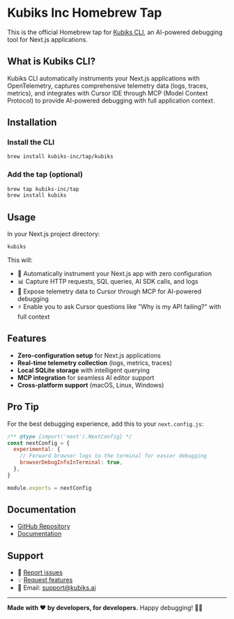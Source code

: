 # Kubiks Inc Homebrew Tap

This is the official Homebrew tap for [Kubiks CLI](https://github.com/kubiks-inc/kubiks-cli), an AI-powered debugging tool for Next.js applications.

## What is Kubiks CLI?

Kubiks CLI automatically instruments your Next.js applications with OpenTelemetry, captures comprehensive telemetry data (logs, traces, metrics), and integrates with Cursor IDE through MCP (Model Context Protocol) to provide AI-powered debugging with full application context.

## Installation

### Install the CLI

```bash
brew install kubiks-inc/tap/kubiks
```

### Add the tap (optional)

```bash
brew tap kubiks-inc/tap
brew install kubiks
```

## Usage

In your Next.js project directory:

```bash
kubiks
```

This will:
- 🔧 Automatically instrument your Next.js app with zero configuration
- 📊 Capture HTTP requests, SQL queries, AI SDK calls, and logs
- 🤖 Expose telemetry data to Cursor through MCP for AI-powered debugging
- ⚡ Enable you to ask Cursor questions like "Why is my API failing?" with full context

## Features

- **Zero-configuration setup** for Next.js applications
- **Real-time telemetry collection** (logs, metrics, traces)
- **Local SQLite storage** with intelligent querying
- **MCP integration** for seamless AI editor support
- **Cross-platform support** (macOS, Linux, Windows)

## Pro Tip

For the best debugging experience, add this to your `next.config.js`:

```javascript
/** @type {import('next').NextConfig} */
const nextConfig = {
  experimental: {
    // Forward browser logs to the terminal for easier debugging
    browserDebugInfoInTerminal: true,
  },
}

module.exports = nextConfig
```

## Documentation

- [GitHub Repository](https://github.com/kubiks-inc/kubiks-cli)
- [Documentation](https://github.com/kubiks-inc/kubiks-cli#readme)

## Support

- 🐛 [Report issues](https://github.com/kubiks-inc/kubiks-cli/issues)
- 💡 [Request features](https://github.com/kubiks-inc/kubiks-cli/issues)
- 📧 Email: support@kubiks.ai

---

**Made with ❤️ by developers, for developers.** Happy debugging! 🐛✨
